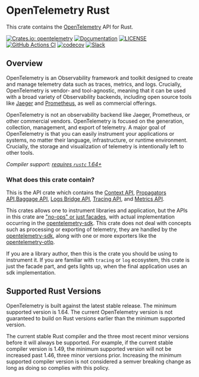 # OpenTelemetry Rust

This crate contains the [OpenTelemetry](https://opentelemetry.io/) API for Rust.

[![Crates.io: opentelemetry](https://img.shields.io/crates/v/opentelemetry.svg)](https://crates.io/crates/opentelemetry)
[![Documentation](https://docs.rs/opentelemetry/badge.svg)](https://docs.rs/opentelemetry)
[![LICENSE](https://img.shields.io/crates/l/opentelemetry)](./LICENSE)
[![GitHub Actions CI](https://github.com/open-telemetry/opentelemetry-rust/workflows/CI/badge.svg)](https://github.com/open-telemetry/opentelemetry-rust/actions?query=workflow%3ACI+branch%3Amain)
[![codecov](https://codecov.io/gh/open-telemetry/opentelemetry-rust/branch/main/graph/badge.svg)](https://codecov.io/gh/open-telemetry/opentelemetry-rust)
[![Slack](https://img.shields.io/badge/slack-@cncf/otel/rust-brightgreen.svg?logo=slack)](https://cloud-native.slack.com/archives/C03GDP0H023)

## Overview

OpenTelemetry is an Observability framework and toolkit designed to create and
manage telemetry data such as traces, metrics, and logs. Crucially,
OpenTelemetry is vendor- and tool-agnostic, meaning that it can be used with a
broad variety of Observability backends, including open source tools like
[Jaeger] and [Prometheus], as well as commercial offerings.

OpenTelemetry is not an observability backend like Jaeger, Prometheus, or other
commercial vendors. OpenTelemetry is focused on the generation, collection,
management, and export of telemetry. A major goal of OpenTelemetry is that you
can easily instrument your applications or systems, no matter their language,
infrastructure, or runtime environment. Crucially, the storage and visualization
of telemetry is intentionally left to other tools.

*Compiler support: [requires `rustc` 1.64+][msrv]*

[Prometheus]: https://prometheus.io
[Jaeger]: https://www.jaegertracing.io
[msrv]: #supported-rust-versions

### What does this crate contain?

This is the API crate which contains the [Context
API](https://github.com/open-telemetry/opentelemetry-specification/blob/main/specification/context/README.md),
[Propagators
API](https://github.com/open-telemetry/opentelemetry-specification/blob/main/specification/context/api-propagators.md),[Baggage
API](https://github.com/open-telemetry/opentelemetry-specification/blob/main/specification/baggage/api.md),
[Logs Bridge
API](https://github.com/open-telemetry/opentelemetry-specification/blob/main/specification/logs/bridge-api.md),
[Tracing
API](https://github.com/open-telemetry/opentelemetry-specification/blob/main/specification/trace/api.md),
and [Metrics
API](https://github.com/open-telemetry/opentelemetry-specification/blob/main/specification/metrics/api.md).

This crates allows one to instrument libraries and application, but the APIs in
this crate are ["no-ops" or just
facades](https://github.com/open-telemetry/opentelemetry-specification/blob/main/specification/library-guidelines.md#api-and-minimal-implementation),
with actual implementation occurring in the
[opentelemetry-sdk](https://crates.io/crates/opentelemetry-sdk). This crate does
not deal with concepts such as processing or exporting of telemetry, they are
handled by the [opentelemetry-sdk](https://crates.io/crates/opentelemetry-sdk),
along with one or more exporters like the
[opentelemetry-otlp](https://crates.io/crates/opentelemetry-otlp).

If you are a library author, then this is the crate you should be using to
instrument it. If you are familiar with `tracing` or `log` ecosystem, this crate
is just the facade part, and gets lights up, when the final application uses an
sdk implementation.

## Supported Rust Versions

OpenTelemetry is built against the latest stable release. The minimum supported
version is 1.64. The current OpenTelemetry version is not guaranteed to build
on Rust versions earlier than the minimum supported version.

The current stable Rust compiler and the three most recent minor versions
before it will always be supported. For example, if the current stable compiler
version is 1.49, the minimum supported version will not be increased past 1.46,
three minor versions prior. Increasing the minimum supported compiler version
is not considered a semver breaking change as long as doing so complies with
this policy.
